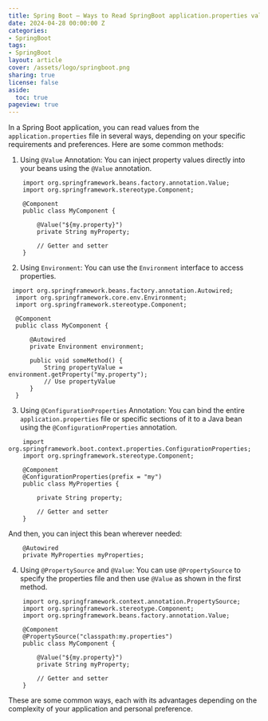 ```yaml
---
title: Spring Boot – Ways to Read SpringBoot application.properties values
date: 2024-04-28 00:00:00 Z
categories:
- SpringBoot
tags:
- SpringBoot
layout: article
cover: /assets/logo/springboot.png
sharing: true
license: false
aside:
  toc: true
pageview: true
---
```


In a Spring Boot application, you can read values from the `application.properties` file in several ways, depending on your specific requirements and preferences. Here are some common methods:

1.  Using `@Value` Annotation: You can inject property values directly into your beans using the `@Value` annotation.

```
    import org.springframework.beans.factory.annotation.Value;
    import org.springframework.stereotype.Component;

    @Component
    public class MyComponent {

        @Value("${my.property}")
        private String myProperty;

        // Getter and setter
    }
```



2.  Using `Environment`: You can use the `Environment` interface to access properties.

  
  ```
   import org.springframework.beans.factory.annotation.Autowired;
    import org.springframework.core.env.Environment;
    import org.springframework.stereotype.Component;

    @Component
    public class MyComponent {

        @Autowired
        private Environment environment;

        public void someMethod() {
            String propertyValue = environment.getProperty("my.property");
            // Use propertyValue
        }
    }
```


3.  Using `@ConfigurationProperties` Annotation: You can bind the entire `application.properties` file or specific sections of it to a Java bean using the `@ConfigurationProperties` annotation.
   
```
    import org.springframework.boot.context.properties.ConfigurationProperties;
    import org.springframework.stereotype.Component;

    @Component
    @ConfigurationProperties(prefix = "my")
    public class MyProperties {

        private String property;

        // Getter and setter
    }
```



And then, you can inject this bean wherever needed:


```
    @Autowired
    private MyProperties myProperties;
```



4.  Using `@PropertySource` and `@Value`: You can use `@PropertySource` to specify the properties file and then use `@Value` as shown in the first method.

```
    import org.springframework.context.annotation.PropertySource;
    import org.springframework.stereotype.Component;
    import org.springframework.beans.factory.annotation.Value;

    @Component
    @PropertySource("classpath:my.properties")
    public class MyComponent {

        @Value("${my.property}")
        private String myProperty;

        // Getter and setter
    }
  ```

These are some common ways, each with its advantages depending on the complexity of your application and personal preference.